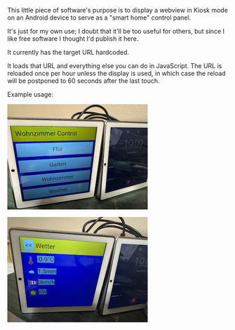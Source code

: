This little piece of software's purpose is to display a webview in
Kiosk mode on an Android device to serve as a "smart home" control
panel.

It's just for my own use; I doubt that it'll be too useful for others,
but since I like free software I thought I'd publish it here.

It currently has the target URL hardcoded.

It loads that URL and everything else you can do in JavaScript. The
URL is reloaded once per hour unless the display is used, in which
case the reload will be postponed to 60 seconds after the last touch.

Example usage:

![Example 1](doc/img/ex1.jpeg)

![Example 2](doc/img/ex2.jpeg)
